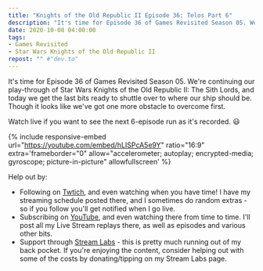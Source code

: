 ```yaml
---
title: "Knights of the Old Republic II Episode 36: Telos Part 6"
description: "It's time for Episode 36 of Games Revisited Season 05. We're continuing our play-through of Star Wars Knights of the Old Republic II: The Sith Lords, and today we get the last bits ready to shuttle over to where our ship should be. Though it looks like we've got one more obstacle to overcome first."
date: 2020-10-08 04:00:00
tags:
- Games Revisited
- Star Wars Knights of the Old Republic II
repost: "" #"dev.to"
---
```


It's time for Episode 36 of Games Revisited Season 05. We're continuing our play-through of Star Wars Knights of the Old Republic II: The Sith Lords, and today we get the last bits ready to shuttle over to where our ship should be. Though it looks like we've got one more obstacle to overcome first.

Watch live if you want to see the next 6-episode run as it's recorded. :smiley:
<!--more-->

{% include responsive-embed url="https://youtube.com/embed/hLISPcA5e9Y" ratio="16:9" extra='frameborder="0" allow="accelerometer; autoplay; encrypted-media; gyroscope; picture-in-picture" allowfullscreen' %}

Help out by:
 * Following on [Twtich](https://twitch.tv/AnonJr_Live), and even watching when you have time! I have my streaming schedule posted there, and I sometimes do random extras - so if you follow you'll get notified when I go live.
 * Subscribing on [YouTube](http://www.youtube.com/channel/UCXafqhKHbkSUIrq0LAuu0tw), and even watching there from time to time. I'll post all my Live Stream replays there, as well as episodes and various other bits.
 * Support through [Stream Labs](https://streamlabs.com/anonjr_live) - this is pretty much running out of my back pocket. If you're enjoying the content, consider helping out with some of the costs by donating/tipping on my Stream Labs page.
